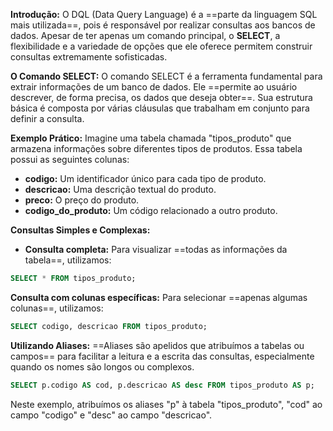 **Introdução:**
O DQL (Data Query Language) é a ==parte da linguagem SQL mais utilizada==, pois é responsável por realizar consultas aos bancos de dados. Apesar de ter apenas um comando principal, o **SELECT**, a flexibilidade e a variedade de opções que ele oferece permitem construir consultas extremamente sofisticadas.

**O Comando SELECT:**
O comando SELECT é a ferramenta fundamental para extrair informações de um banco de dados. Ele ==permite ao usuário descrever, de forma precisa, os dados que deseja obter==. Sua estrutura básica é composta por várias cláusulas que trabalham em conjunto para definir a consulta.

**Exemplo Prático:**
Imagine uma tabela chamada "tipos_produto" que armazena informações sobre diferentes tipos de produtos. Essa tabela possui as seguintes colunas:

- **codigo:** Um identificador único para cada tipo de produto.
- **descricao:** Uma descrição textual do produto.
- **preco:** O preço do produto.
- **codigo_do_produto:** Um código relacionado a outro produto.

**Consultas Simples e Complexas:**

- **Consulta completa:** Para visualizar ==todas as informações da tabela==, utilizamos:
```SQL
SELECT * FROM tipos_produto;
```

**Consulta com colunas específicas:** Para selecionar ==apenas algumas colunas==, utilizamos:
```SQL
SELECT codigo, descricao FROM tipos_produto;
```

**Utilizando Aliases:**
==Aliases são apelidos que atribuímos a tabelas ou campos== para facilitar a leitura e a escrita das consultas, especialmente quando os nomes são longos ou complexos.

```SQL
SELECT p.codigo AS cod, p.descricao AS desc FROM tipos_produto AS p;
```

Neste exemplo, atribuímos os aliases "p" à tabela "tipos_produto", "cod" ao campo "codigo" e "desc" ao campo "descricao".